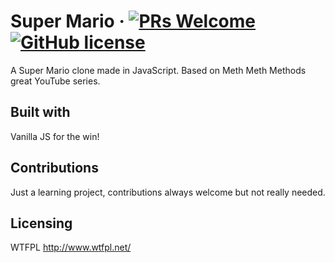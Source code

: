 # Super Mario &middot; [![PRs Welcome](https://img.shields.io/badge/PRs-welcome-brightgreen.svg?style=flat-square)](http://makeapullrequest.com) [![GitHub license](https://img.shields.io/badge/license-MIT-blue.svg?style=flat-square)](https://github.com/your/your-project/blob/master/LICENSE)

A Super Mario clone made in JavaScript. Based on Meth Meth Methods great YouTube series.

## Built with
Vanilla JS for the win!

## Contributions
Just a learning project, contributions always welcome but not really needed.

## Licensing
WTFPL http://www.wtfpl.net/
